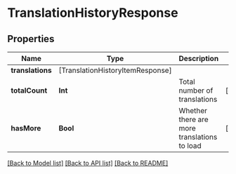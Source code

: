 # TranslationHistoryResponse

## Properties
Name | Type | Description | Notes
------------ | ------------- | ------------- | -------------
**translations** | [TranslationHistoryItemResponse] |  |
**totalCount** | **Int** | Total number of translations | [optional]
**hasMore** | **Bool** | Whether there are more translations to load | [optional]

[[Back to Model list]](../README.md#documentation-for-models) [[Back to API list]](../README.md#documentation-for-api-endpoints) [[Back to README]](../README.md)
